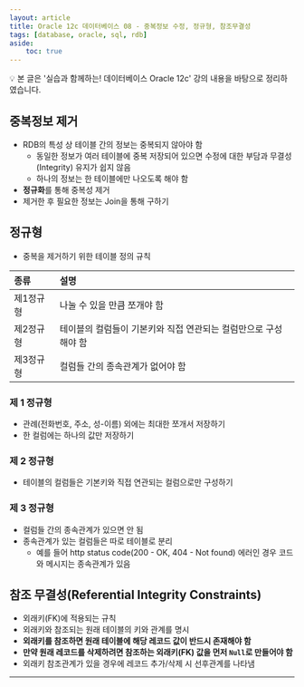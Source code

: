 ```yaml
---
layout: article
title: Oracle 12c 데이터베이스 08 - 중복정보 수정, 정규형, 참조무결성
tags: [database, oracle, sql, rdb]
aside:
    toc: true
---
```


💡 본 글은 '실습과 함께하는! 데이터베이스 Oracle 12c' 강의 내용을 바탕으로 정리하였습니다.

## 중복정보 제거
* RDB의 특성 상 테이블 간의 정보는 중복되지 않아야 함
  + 동일한 정보가 여러 테이블에 중복 저장되어 있으면 수정에 대한 부담과 무결성(Integrity) 유지가 쉽지 않음
  + 하나의 정보는 한 테이블에만 나오도록 해야 함
* **정규화**를 통해 중복성 제거
* 제거한 후 필요한 정보는 Join을 통해 구하기

## 정규형
* 중복을 제거하기 위한 테이블 정의 규칙

|종류|설명|
|:---|:---|
|제1정규형|나눌 수 있을 만큼 쪼개야 함|
|제2정규형|테이블의 컬럼들이 기본키와 직접 연관되는 컬럼만으로 구성해야 함|
|제3정규형|컬럼들 간의 종속관계가 없어야 함|

### 제 1 정규형
* 관례(전화번호, 주소, 성-이름) 외에는 최대한 쪼개서 저장하기
* 한 컬럼에는 하나의 값만 저장하기

### 제 2 정규형
* 테이블의 컬럼들은 기본키와 직접 연관되는 컬럼으로만 구성하기

### 제 3 정규형
* 컬럼들 간의 종속관계가 있으면 안 됨
* 종속관계가 있는 컬럼들은 따로 테이블로 분리
  + 예를 들어 http status code(200 - OK, 404 - Not found) 에러인 경우 코드와 메시지는 종속관계가 있음

## 참조 무결성(Referential Integrity Constraints)
* 외래키(FK)에 적용되는 규칙
* 외래키와 참조되는 원래 테이블의 키와 관계를 명시
* **외래키를 참조하면 원래 테이블에 해당 레코드 값이 반드시 존재해야 함**
* **만약 원래 레코드를 삭제하려면 참조하는 외래키(FK) 값을 먼저 `Null`로 만들어야 함**
* 외래키 참조관계가 있을 경우에 레코드 추가/삭제 시 선후관계를 나타냄

***
<!--more-->


